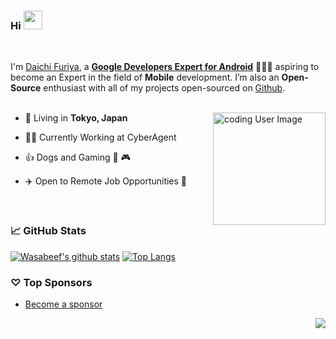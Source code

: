 ### Hi <img src="https://raw.githubusercontent.com/wasabeef/wasabeef/master/icons/wave.gif" width="30px">
<br/>

I'm [Daichi Furiya](https://twitter.com/wasabeef_jp), a **[Google Developers Expert for Android](https://developers.google.com/community/experts/directory/profile/profile-daichi-furiya)** 👨🏻‍💻 aspiring to become an Expert in the field of **Mobile** development. I’m also an **Open-Source** enthusiast with all of my projects open-sourced on [Github](https://github.com/wasabeef?tab=repositories).
<br/>
<br/>

<img align="right" alt="coding User Image" src="https://raw.githubusercontent.com/wasabeef/wasabeef/master/icons/chip.gif" height="180" />

- 🗼 Living in **Tokyo, Japan**

- 👨‍💻 Currently Working at CyberAgent

- 👍 Dogs and Gaming 🐶 🎮

- ✈️ Open to Remote Job Opportunities 🍻

<br/>

### 📈 GitHub Stats

[![Wasabeef's github stats](https://github-readme-stats.vercel.app/api?username=wasabeef&show_icons=true&line_height=21&show_icons=true&theme=vue&hide_border=true)](https://github.com/anuraghazra/github-readme-stats)
[![Top Langs](https://github-readme-stats.vercel.app/api/top-langs/?username=wasabeef&show_icons=true&layout=compact&theme=vue&hide_border=true)](https://github.com/anuraghazra/github-readme-stats)

### ♡ Top Sponsors

- [Become a sponsor](https://github.com/sponsors/wasabeef)

<img src="https://komarev.com/ghpvc/?username=wasabeef&color=blue&style=flat-square&label=visitors" align="right" />
